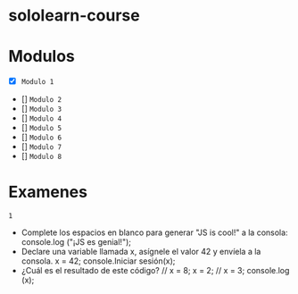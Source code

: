 # sololearn-course

# Modulos

* [x] ```Modulo 1```
* [] ```Modulo 2```
* [] ```Modulo 3```
* [] ```Modulo 4```
* [] ```Modulo 5```
* [] ```Modulo 6```
* [] ```Modulo 7```
* [] ```Modulo 8```

# Examenes

```1```
* Complete los espacios en blanco para generar "JS is cool!" a la consola:
console.log ("¡JS es genial!");
* Declare una variable llamada x, asígnele el valor 42 y envíela a la consola.
x = 42;
console.Iniciar sesión(x);
* ¿Cuál es el resultado de este código? // x = 8; x = 2; // x = 3; console.log (x);